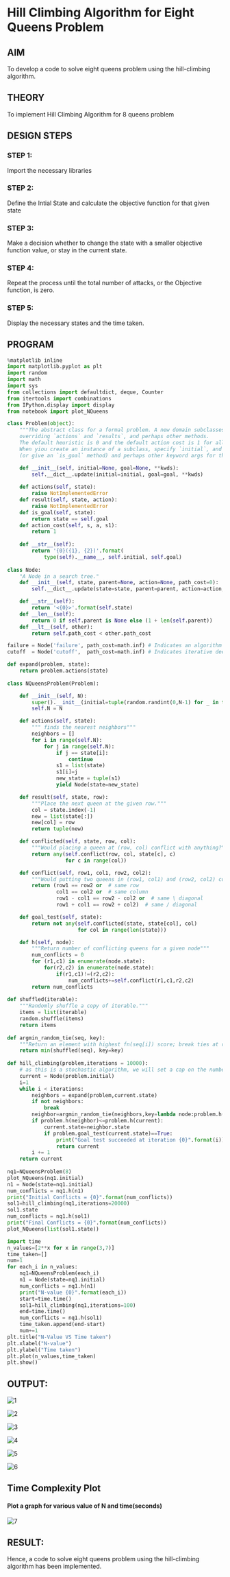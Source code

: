 # Hill Climbing Algorithm for Eight Queens Problem
## AIM

To develop a code to solve eight queens problem using the hill-climbing algorithm.

## THEORY
To implement Hill Climbing Algorithm for 8 queens problem

## DESIGN STEPS
### STEP 1:
Import the necessary libraries

### STEP 2:
Define the Intial State and calculate the objective function for that given state
### STEP 3:
Make a decision whether to change the state with a smaller objective function value, or stay in the current state.
### STEP 4:
Repeat the process until the total number of attacks, or the Objective function, is zero.
### STEP 5:
Display the necessary states and the time taken.
## PROGRAM
```python
%matplotlib inline
import matplotlib.pyplot as plt
import random
import math
import sys
from collections import defaultdict, deque, Counter
from itertools import combinations
from IPython.display import display
from notebook import plot_NQueens

class Problem(object):
    """The abstract class for a formal problem. A new domain subclasses this,
    overriding `actions` and `results`, and perhaps other methods.
    The default heuristic is 0 and the default action cost is 1 for all states.
    When yiou create an instance of a subclass, specify `initial`, and `goal` states 
    (or give an `is_goal` method) and perhaps other keyword args for the subclass."""

    def __init__(self, initial=None, goal=None, **kwds): 
        self.__dict__.update(initial=initial, goal=goal, **kwds) 
        
    def actions(self, state):        
        raise NotImplementedError
    def result(self, state, action): 
        raise NotImplementedError
    def is_goal(self, state):        
        return state == self.goal
    def action_cost(self, s, a, s1): 
        return 1
    
    def __str__(self):
        return '{0}({1}, {2})'.format(
            type(self).__name__, self.initial, self.goal)
            
class Node:
    "A Node in a search tree."
    def __init__(self, state, parent=None, action=None, path_cost=0):
        self.__dict__.update(state=state, parent=parent, action=action, path_cost=path_cost)

    def __str__(self): 
        return '<{0}>'.format(self.state)
    def __len__(self): 
        return 0 if self.parent is None else (1 + len(self.parent))
    def __lt__(self, other): 
        return self.path_cost < other.path_cost

failure = Node('failure', path_cost=math.inf) # Indicates an algorithm couldn't find a solution.
cutoff  = Node('cutoff',  path_cost=math.inf) # Indicates iterative deepening search was cut off.

def expand(problem, state):
    return problem.actions(state)
    
class NQueensProblem(Problem):

    def __init__(self, N):
        super().__init__(initial=tuple(random.randint(0,N-1) for _ in tuple(range(N))))
        self.N = N

    def actions(self, state):
        """ finds the nearest neighbors"""
        neighbors = []
        for i in range(self.N):
            for j in range(self.N):
                if j == state[i]:
                    continue
                s1 = list(state)
                s1[i]=j
                new_state = tuple(s1)
                yield Node(state=new_state)

    def result(self, state, row):
        """Place the next queen at the given row."""
        col = state.index(-1)
        new = list(state[:])
        new[col] = row
        return tuple(new)

    def conflicted(self, state, row, col):
        """Would placing a queen at (row, col) conflict with anything?"""
        return any(self.conflict(row, col, state[c], c)
                   for c in range(col))

    def conflict(self, row1, col1, row2, col2):
        """Would putting two queens in (row1, col1) and (row2, col2) conflict?"""
        return (row1 == row2 or  # same row
                col1 == col2 or  # same column
                row1 - col1 == row2 - col2 or  # same \ diagonal
                row1 + col1 == row2 + col2)  # same / diagonal

    def goal_test(self, state):
        return not any(self.conflicted(state, state[col], col)
                       for col in range(len(state)))

    def h(self, node):
        """Return number of conflicting queens for a given node"""
        num_conflicts = 0
        for (r1,c1) in enumerate(node.state):
            for(r2,c2) in enumerate(node.state):
                if(r1,c1)!=(r2,c2):
                    num_conflicts+=self.conflict(r1,c1,r2,c2)
        return num_conflicts
        
def shuffled(iterable):
    """Randomly shuffle a copy of iterable."""
    items = list(iterable)
    random.shuffle(items)
    return items
    
def argmin_random_tie(seq, key):
    """Return an element with highest fn(seq[i]) score; break ties at random."""
    return min(shuffled(seq), key=key)
    
def hill_climbing(problem,iterations = 10000):
    # as this is a stochastic algorithm, we will set a cap on the number of iterations        
    current = Node(problem.initial)
    i=1
    while i < iterations:
        neighbors = expand(problem,current.state)
        if not neighbors:
            break
        neighbor=argmin_random_tie(neighbors,key=lambda node:problem.h(node))
        if problem.h(neighbor)<=problem.h(current):
            current.state=neighbor.state
            if problem.goal_test(current.state)==True:
                print("Goal test succeeded at iteration {0}".format(i))
                return current
        i += 1        
    return current
    
nq1=NQueensProblem(8)
plot_NQueens(nq1.initial)
n1 = Node(state=nq1.initial)
num_conflicts = nq1.h(n1)
print("Initial Conflicts = {0}".format(num_conflicts))
sol1=hill_climbing(nq1,iterations=20000)
sol1.state
num_conflicts = nq1.h(sol1)
print("Final Conflicts = {0}".format(num_conflicts))
plot_NQueens(list(sol1.state))

import time
n_values=[2**x for x in range(3,7)]
time_taken=[]
num=1
for each_i in n_values:
    nq1=NQueensProblem(each_i)
    n1 = Node(state=nq1.initial)
    num_conflicts = nq1.h(n1)
    print("N-value {0}".format(each_i))
    start=time.time()
    sol1=hill_climbing(nq1,iterations=100)
    end=time.time()
    num_conflicts = nq1.h(sol1)
    time_taken.append(end-start)
    num+=1
plt.title("N-Value VS Time taken")
plt.xlabel("N-value")
plt.ylabel("Time taken")
plt.plot(n_values,time_taken)
plt.show()
```

## OUTPUT:

![1](https://user-images.githubusercontent.com/75234991/169823591-41642bfb-9e2b-4410-a0e0-d7af8fbaa386.jpg)

![2](https://user-images.githubusercontent.com/75234991/169823604-702db88c-c1c7-440e-b77c-a788c87c5ea9.jpg)

![3](https://user-images.githubusercontent.com/75234991/169823624-8520d206-8c96-47ad-bc97-0850747761aa.jpg)

![4](https://user-images.githubusercontent.com/75234991/169823638-10957ce3-35ae-4917-9c5d-3b2f1d7ceccc.jpg)

![5](https://user-images.githubusercontent.com/75234991/169823679-590649a5-1480-4b20-a610-f186e7855929.jpg)

![6](https://user-images.githubusercontent.com/75234991/169823706-bfa14c86-ee2d-4fe3-84a0-69032f633319.jpg)


## Time Complexity Plot
#### Plot a graph for various value of N and time(seconds)

![7](https://user-images.githubusercontent.com/75234991/169823731-84e70f69-a78e-4f29-bea2-6556cfce7353.jpg)

## RESULT:
Hence, a code to solve eight queens problem using the hill-climbing algorithm has been implemented.
